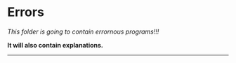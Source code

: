 # Errors

_This folder is going to contain errornous programs!!!_

**It will also contain explanations.**

---
